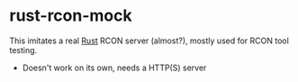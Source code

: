 # rust-rcon-mock
This imitates a real [Rust](https://store.steampowered.com/app/252490/Rust/) RCON server (almost?), mostly used for RCON tool testing.

- Doesn't work on its own, needs a HTTP(S) server